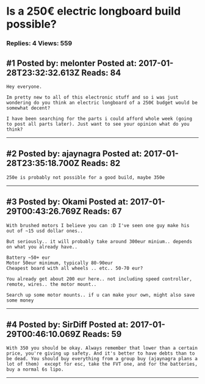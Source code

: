 # Is a 250€ electric longboard build possible?

### Replies: 4 Views: 559

## \#1 Posted by: melonter Posted at: 2017-01-28T23:32:32.613Z Reads: 84

```
Hey everyone.

Im pretty new to all of this electronic stuff and so i was just wondering do you think an electric longboard of a 250€ budget would be somewhat decent?

I have been searching for the parts i could afford whole week (going to post all parts later). Just want to see your opinion what do you think?
```

---
## \#2 Posted by: ajaynagra Posted at: 2017-01-28T23:35:18.700Z Reads: 82

```
250e is probably not possible for a good build, maybe 350e
```

---
## \#3 Posted by: Okami Posted at: 2017-01-29T00:43:26.769Z Reads: 67

```
With brushed motors I believe you can :D I've seen one guy make his out of ~15 usd dollar ones..

But seriously.. it will probably take around 300eur minium.. depends on what you already have.. 

Battery ~50+ eur
Motor 50eur minimum, typically 80-90eur
Cheapest board with all wheels .. etc.. 50-70 eur?

You already get about 200 eur here.. not including speed controller, remote, wires.. the motor mount..

Search up some motor mounts.. if u can make your own, might also save some money
```

---
## \#4 Posted by: SirDiff Posted at: 2017-01-29T00:46:10.069Z Reads: 59

```
With 350 you should be okay. Always remember that lower than a certain price, you're giving up safety. And it's better to have debts than to be dead. You should buy everything from a group buy (ajaynagra plans a lot of them)  except for esc, take the FVT one, and for the batteries, buy a normal 6s lipo.
```

---
